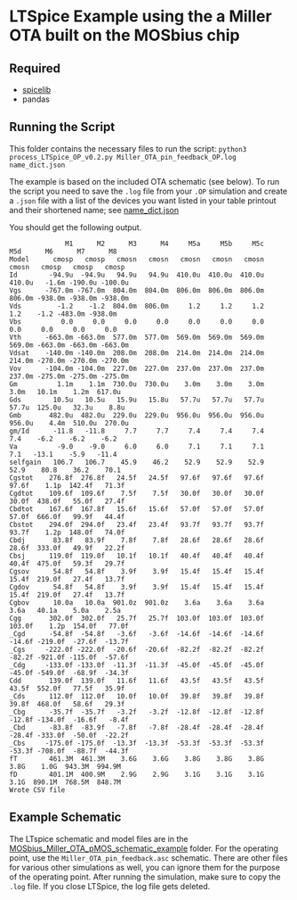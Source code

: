 # LTSpice Example using the a Miller OTA built on the MOSbius chip

## Required
* [spicelib](https://pypi.org/project/spicelib/) 
* pandas

## Running the Script

This folder contains the necessary files to run the script:
`python3 process_LTSpice_OP_v0.2.py Miller_OTA_pin_feedback_OP.log
name_dict.json `

The example is based on the included OTA schematic (see below). To run
the script you need to save the `.log` file from your `.OP` simulation
and create a `.json` file with a list of the devices you want listed in
your table printout and their shortened name; see [name_dict.json](./name_dict.json)

You should get the following output. 

```
              M1      M2      M3      M4     M5a     M5b     M5c     M5d      M6      M7      M8
Model      cmosp   cmosp   cmosn   cmosn   cmosn   cmosn   cmosn   cmosn   cmosp   cmosp   cmosp
Id        -94.9u  -94.9u   94.9u   94.9u  410.0u  410.0u  410.0u  410.0u   -1.6m -190.0u -100.0u
Vgs      -767.0m -767.0m  804.0m  804.0m  806.0m  806.0m  806.0m  806.0m -938.0m -938.0m -938.0m
Vds         -1.2    -1.2  804.0m  806.0m     1.2     1.2     1.2     1.2    -1.2 -483.0m -938.0m
Vbs          0.0     0.0     0.0     0.0     0.0     0.0     0.0     0.0     0.0     0.0     0.0
Vth      -663.0m -663.0m  577.0m  577.0m  569.0m  569.0m  569.0m  569.0m -663.0m -663.0m -663.0m
Vdsat    -140.0m -140.0m  208.0m  208.0m  214.0m  214.0m  214.0m  214.0m -270.0m -270.0m -270.0m
Vov      -104.0m -104.0m  227.0m  227.0m  237.0m  237.0m  237.0m  237.0m -275.0m -275.0m -275.0m
Gm          1.1m    1.1m  730.0u  730.0u    3.0m    3.0m    3.0m    3.0m   10.1m    1.2m  617.0u
Gds        10.5u   10.5u   15.9u   15.8u   57.7u   57.7u   57.7u   57.7u  125.0u   32.3u    8.8u
Gmb       482.0u  482.0u  229.0u  229.0u  956.0u  956.0u  956.0u  956.0u    4.4m  510.0u  270.0u
gm/Id      -11.8   -11.8     7.7     7.7     7.4     7.4     7.4     7.4    -6.2    -6.2    -6.2
Va          -9.0    -9.0     6.0     6.0     7.1     7.1     7.1     7.1   -13.1    -5.9   -11.4
selfgain   106.7   106.7    45.9    46.2    52.9    52.9    52.9    52.9    80.8    36.2    70.1
Cgstot    276.8f  276.8f   24.5f   24.5f   97.6f   97.6f   97.6f   97.6f    1.1p  142.4f   71.3f
Cgdtot    109.6f  109.6f    7.5f    7.5f   30.0f   30.0f   30.0f   30.0f  438.0f   55.0f   27.4f
Cbdtot    167.6f  167.8f   15.6f   15.6f   57.0f   57.0f   57.0f   57.0f  666.0f   99.9f   44.4f
Cbstot    294.0f  294.0f   23.4f   23.4f   93.7f   93.7f   93.7f   93.7f    1.2p  148.0f   74.0f
Cbdj       83.8f   83.9f    7.8f    7.8f   28.6f   28.6f   28.6f   28.6f  333.0f   49.9f   22.2f
Cbsj      119.0f  119.0f   10.1f   10.1f   40.4f   40.4f   40.4f   40.4f  475.0f   59.3f   29.7f
Cgsov      54.8f   54.8f    3.9f    3.9f   15.4f   15.4f   15.4f   15.4f  219.0f   27.4f   13.7f
Cgdov      54.8f   54.8f    3.9f    3.9f   15.4f   15.4f   15.4f   15.4f  219.0f   27.4f   13.7f
Cgbov      10.0a   10.0a  901.0z  901.0z    3.6a    3.6a    3.6a    3.6a   40.1a    5.0a    2.5a
Cgg       302.0f  302.0f   25.7f   25.7f  103.0f  103.0f  103.0f  103.0f    1.2p  154.0f   77.0f
_Cgd      -54.8f  -54.8f   -3.6f   -3.6f  -14.6f  -14.6f  -14.6f  -14.6f -219.0f  -27.6f  -13.7f
_Cgs     -222.0f -222.0f  -20.6f  -20.6f  -82.2f  -82.2f  -82.2f  -82.2f -921.0f -115.0f  -57.6f
_Cdg     -133.0f -133.0f  -11.3f  -11.3f  -45.0f  -45.0f  -45.0f  -45.0f -549.0f  -68.9f  -34.3f
Cdd       139.0f  139.0f   11.6f   11.6f   43.5f   43.5f   43.5f   43.5f  552.0f   77.5f   35.9f
_Cds      112.0f  112.0f   10.0f   10.0f   39.8f   39.8f   39.8f   39.8f  468.0f   58.6f   29.3f
_Cbg      -35.7f  -35.7f   -3.2f   -3.2f  -12.8f  -12.8f  -12.8f  -12.8f -134.0f  -16.6f   -8.4f
_Cbd      -83.8f  -83.9f   -7.8f   -7.8f  -28.4f  -28.4f  -28.4f  -28.4f -333.0f  -50.0f  -22.2f
_Cbs     -175.0f -175.0f  -13.3f  -13.3f  -53.3f  -53.3f  -53.3f  -53.3f -708.0f  -88.7f  -44.3f
fT        461.3M  461.3M    3.6G    3.6G    3.8G    3.8G    3.8G    3.8G    1.0G  943.3M  994.9M
fD        401.1M  400.9M    2.9G    2.9G    3.1G    3.1G    3.1G    3.1G  890.1M  768.5M  848.7M
Wrote CSV file
```

## Example Schematic

The LTspice schematic and model files are in the
[MOSbius_Miller_OTA_pMOS_schematic_example](./MOSbius_Miller_OTA_pMOS_schematic_example)
folder. For the operating point, use the `Miller_OTA_pin_feedback.asc`
schematic. There are other files for various other simulations as well,
you can ignore them for the purpose of the operating point. After
running the simulation, make sure to copy the `.log` file. If you close
LTSpice, the log file gets deleted. 

